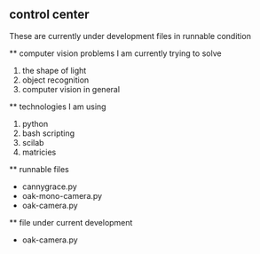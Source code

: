 ## control center
These are currently under development files in runnable condition


** computer vision problems I am currently trying to solve

1. the shape of light
2. object recognition
3. computer vision in general

** technologies I am using

1. python
2. bash scripting
3. scilab
4. matricies

** runnable files
- cannygrace.py
- oak-mono-camera.py
- oak-camera.py

** file under current development
- oak-camera.py
